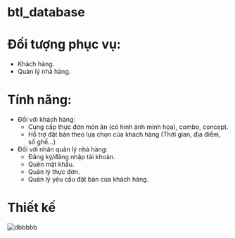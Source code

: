 # btl_database
# Đối tượng phục vụ:
  + Khách hàng.
  + Quản lý nhà hàng.

# Tính năng:
- Đối với khách hàng:
  + Cung cấp thực đơn món ăn (có hình ảnh minh họa), combo, concept.
  + Hỗ trợ đặt bàn theo lựa chọn của khách hàng (Thời gian, địa điểm, số ghế...)
- Đối với nhân quản lý nhà hàng:
  + Đăng ký/đăng nhập tài khoản.
  + Quên mật khẩu.
  + Quản lý thực đơn.
  + Quản lý yêu cầu đặt bàn của khách hàng.

# Thiết kế
  ![dbbbbb](https://user-images.githubusercontent.com/73169530/116206639-37880d80-a769-11eb-950f-63e5ac9c4956.png)
